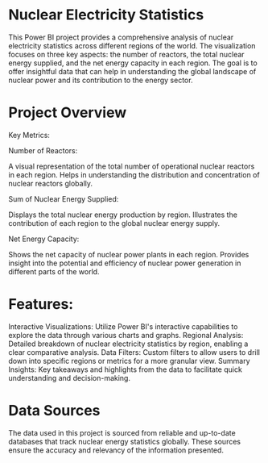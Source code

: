 # Nuclear Electricity Statistics
This Power BI project provides a comprehensive analysis of nuclear electricity statistics across different regions of the world. The visualization focuses on three key aspects: the number of reactors, the total nuclear energy supplied, and the net energy capacity in each region. The goal is to offer insightful data that can help in understanding the global landscape of nuclear power and its contribution to the energy sector.

# Project Overview
Key Metrics:

Number of Reactors:

A visual representation of the total number of operational nuclear reactors in each region.
Helps in understanding the distribution and concentration of nuclear reactors globally.

Sum of Nuclear Energy Supplied:

Displays the total nuclear energy production by region.
Illustrates the contribution of each region to the global nuclear energy supply.

Net Energy Capacity:

Shows the net capacity of nuclear power plants in each region.
Provides insight into the potential and efficiency of nuclear power generation in different parts of the world.

# Features:
Interactive Visualizations: Utilize Power BI's interactive capabilities to explore the data through various charts and graphs.
Regional Analysis: Detailed breakdown of nuclear electricity statistics by region, enabling a clear comparative analysis.
Data Filters: Custom filters to allow users to drill down into specific regions or metrics for a more granular view.
Summary Insights: Key takeaways and highlights from the data to facilitate quick understanding and decision-making.

# Data Sources
The data used in this project is sourced from reliable and up-to-date databases that track nuclear energy statistics globally. These sources ensure the accuracy and relevancy of the information presented.
